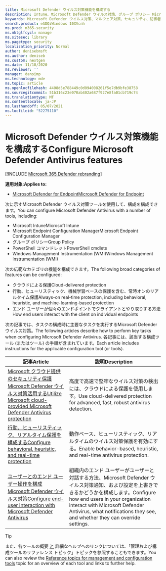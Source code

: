 ```yaml
---
title: Microsoft Defender ウイルス対策機能を構成する
description: Intune、Microsoft Defender ウイルス対策、グループ ポリシー Microsoft Endpoint Configuration Manager PowerShell を使用して、これらの機能を構成できます。
keywords: Microsoft Defender ウイルス対策、マルウェア対策、セキュリティ、防御者、構成、Microsoft Endpoint Configuration Manager、SCCM、Intune、MDM、モバイル デバイス管理、GP、グループ ポリシー、PowerShell
search.product: eADQiWindows 10XVcnh
ms.prod: m365-security
ms.mktglfcycl: manage
ms.sitesec: library
ms.pagetype: security
localization_priority: Normal
author: denisebmsft
ms.author: deniseb
ms.custom: nextgen
ms.date: 11/18/2020
ms.reviewer: ''
manager: dansimp
ms.technology: mde
ms.topic: article
ms.openlocfilehash: 4408d5e788449c0d094008261f5e7db9bfe38758
ms.sourcegitcommit: 51b316c23e070ab402a687f927e8fa01cb719c74
ms.translationtype: MT
ms.contentlocale: ja-JP
ms.lasthandoff: 05/07/2021
ms.locfileid: "52275110"
---
```

# <a name="configure-microsoft-defender-antivirus-features"></a><span data-ttu-id="fa723-104">Microsoft Defender ウイルス対策機能を構成する</span><span class="sxs-lookup"><span data-stu-id="fa723-104">Configure Microsoft Defender Antivirus features</span></span>

[!INCLUDE [Microsoft 365 Defender rebranding](../../includes/microsoft-defender.md)]


<span data-ttu-id="fa723-105">**適用対象:**</span><span class="sxs-lookup"><span data-stu-id="fa723-105">**Applies to:**</span></span>

- [<span data-ttu-id="fa723-106">Microsoft Defender for Endpoint</span><span class="sxs-lookup"><span data-stu-id="fa723-106">Microsoft Defender for Endpoint</span></span>](/microsoft-365/security/defender-endpoint/)

<span data-ttu-id="fa723-107">次に示すMicrosoft Defender ウイルス対策ツールを使用して、構成を構成できます。</span><span class="sxs-lookup"><span data-stu-id="fa723-107">You can configure Microsoft Defender Antivirus with a number of tools, including:</span></span>

- <span data-ttu-id="fa723-108">Microsoft Intune</span><span class="sxs-lookup"><span data-stu-id="fa723-108">Microsoft Intune</span></span>
- <span data-ttu-id="fa723-109">Microsoft Endpoint Configuration Manager</span><span class="sxs-lookup"><span data-stu-id="fa723-109">Microsoft Endpoint Configuration Manager</span></span>
- <span data-ttu-id="fa723-110">グループ ポリシー</span><span class="sxs-lookup"><span data-stu-id="fa723-110">Group Policy</span></span>
- <span data-ttu-id="fa723-111">PowerShell コマンドレット</span><span class="sxs-lookup"><span data-stu-id="fa723-111">PowerShell cmdlets</span></span>
- <span data-ttu-id="fa723-112">Windows Management Instrumentation (WMI)</span><span class="sxs-lookup"><span data-stu-id="fa723-112">Windows Management Instrumentation (WMI)</span></span>

<span data-ttu-id="fa723-113">次の広範なカテゴリの機能を構成できます。</span><span class="sxs-lookup"><span data-stu-id="fa723-113">The following broad categories of features can be configured:</span></span>

- <span data-ttu-id="fa723-114">クラウドによる保護</span><span class="sxs-lookup"><span data-stu-id="fa723-114">Cloud-delivered protection</span></span>
- <span data-ttu-id="fa723-115">行動、ヒューリスティック、機械学習ベースの保護を含む、常時オンのリアルタイム保護</span><span class="sxs-lookup"><span data-stu-id="fa723-115">Always-on real-time protection, including behavioral, heuristic, and machine-learning-based protection</span></span>
- <span data-ttu-id="fa723-116">エンド ユーザーが個々のエンドポイントでクライアントとやり取りする方法</span><span class="sxs-lookup"><span data-stu-id="fa723-116">How end users interact with the client on individual endpoints</span></span>

<span data-ttu-id="fa723-117">次の記事では、タスクの構成時に主要なタスクを実行するMicrosoft Defender ウイルス対策。</span><span class="sxs-lookup"><span data-stu-id="fa723-117">The following articles describe how to perform key tasks when configuring Microsoft Defender Antivirus.</span></span> <span data-ttu-id="fa723-118">各記事には、該当する構成ツール (またはツール) の手順が含まれています。</span><span class="sxs-lookup"><span data-stu-id="fa723-118">Each article includes instructions for the applicable configuration tool (or tools).</span></span>

|<span data-ttu-id="fa723-119">記事</span><span class="sxs-lookup"><span data-stu-id="fa723-119">Article</span></span>  |<span data-ttu-id="fa723-120">説明</span><span class="sxs-lookup"><span data-stu-id="fa723-120">Description</span></span>  |
|---------|---------|
|[<span data-ttu-id="fa723-121">Microsoft クラウド提供のセキュリティ保護Microsoft Defender ウイルス対策活用する</span><span class="sxs-lookup"><span data-stu-id="fa723-121">Utilize Microsoft cloud-provided Microsoft Defender Antivirus protection</span></span>](cloud-protection-microsoft-defender-antivirus.md)     | <span data-ttu-id="fa723-122">高度で高速で堅牢なウイルス対策の検出には、クラウドによる保護を使用します。</span><span class="sxs-lookup"><span data-stu-id="fa723-122">Use cloud-delivered protection for advanced, fast, robust antivirus detection.</span></span>        |
|[<span data-ttu-id="fa723-123">行動、ヒューリスティック、リアルタイム保護を構成する</span><span class="sxs-lookup"><span data-stu-id="fa723-123">Configure behavioral, heuristic, and real-time protection</span></span>](configure-protection-features-microsoft-defender-antivirus.md)     |<span data-ttu-id="fa723-124">動作ベース、ヒューリスティック、リアルタイムのウイルス対策保護を有効にする。</span><span class="sxs-lookup"><span data-stu-id="fa723-124">Enable behavior-based, heuristic, and real-time antivirus protection.</span></span>         |
|[<span data-ttu-id="fa723-125">ユーザーとのエンド ユーザー操作を構成Microsoft Defender ウイルス対策</span><span class="sxs-lookup"><span data-stu-id="fa723-125">Configure end-user interaction with Microsoft Defender Antivirus</span></span>](configure-end-user-interaction-microsoft-defender-antivirus.md) | <span data-ttu-id="fa723-126">組織内のエンド ユーザーがユーザーと対話する方法、Microsoft Defender ウイルス対策通知、および設定を上書きできるかどうかを構成します。</span><span class="sxs-lookup"><span data-stu-id="fa723-126">Configure how end users in your organization interact with Microsoft Defender Antivirus, what notifications they see, and whether they can override settings.</span></span> |

> [!TIP]
> <span data-ttu-id="fa723-127">また、各ツールの概要 [と](configuration-management-reference-microsoft-defender-antivirus.md) 詳細なヘルプへのリンクについては、「管理および構成ツールのリファレンス トピック」トピックを参照することもできます。</span><span class="sxs-lookup"><span data-stu-id="fa723-127">You can also review the [Reference topics for management and configuration tools](configuration-management-reference-microsoft-defender-antivirus.md) topic for an overview of each tool and links to further help.</span></span>